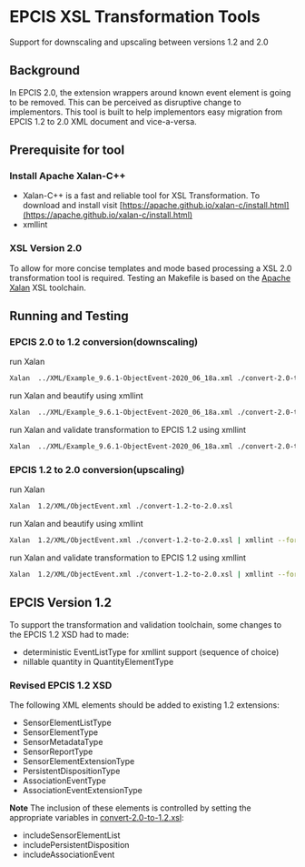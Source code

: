 # EPCIS XSL Transformation Tools

Support for downscaling and upscaling between versions 1.2 and 2.0

## Background

In EPCIS 2.0, the extension wrappers around known event element is going to be removed. This can be perceived as disruptive change to implementors. This tool is built to help implementors easy migration from EPCIS 1.2 to 2.0 XML document and vice-a-versa.

## Prerequisite for tool

### Install Apache Xalan-C++

- Xalan-C++ is a fast and reliable tool for XSL Transformation. To download and install visit [https://apache.github.io/xalan-c/install.html](https://apache.github.io/xalan-c/install.html)
- xmllint

### XSL Version 2.0

To allow for more concise templates and mode based processing a XSL 2.0 transformation tool is required.
Testing an Makefile is based on the [Apache Xalan](https://xalan.apache.org) XSL toolchain.

## Running and Testing

### EPCIS 2.0 to 1.2 conversion(downscaling)

run Xalan

```bash
Xalan  ../XML/Example_9.6.1-ObjectEvent-2020_06_18a.xml ./convert-2.0-to-1.2.xsl
```

run Xalan and beautify using xmllint

```bash
Xalan  ../XML/Example_9.6.1-ObjectEvent-2020_06_18a.xml ./convert-2.0-to-1.2.xsl | xmllint --format -
```

run Xalan and validate transformation to EPCIS 1.2 using xmllint

```bash
Xalan  ../XML/Example_9.6.1-ObjectEvent-2020_06_18a.xml ./convert-2.0-to-1.2.xsl | xmllint --format - | xmllint --schema ./1.2/XSD/EPCglobal-epcis-1_2.xsd -
```
### EPCIS 1.2 to 2.0 conversion(upscaling)

run Xalan

```bash
Xalan  1.2/XML/ObjectEvent.xml ./convert-1.2-to-2.0.xsl
```

run Xalan and beautify using xmllint

```bash
Xalan  1.2/XML/ObjectEvent.xml ./convert-1.2-to-2.0.xsl | xmllint --format -
```

run Xalan and validate transformation to EPCIS 1.2 using xmllint

```bash
Xalan  1.2/XML/ObjectEvent.xml ./convert-1.2-to-2.0.xsl | xmllint --format - | xmllint --schema ../XSD/EPCglobal-epcis-2_0.xsd -
```

## EPCIS Version 1.2

To support the transformation and validation toolchain, some changes to the EPCIS 1.2 XSD had to made:

* deterministic EventListType for xmllint support (sequence of choice)
* nillable quantity in QuantityElementType

### Revised EPCIS 1.2 XSD

The following XML elements should be added to existing 1.2 extensions:

* SensorElementListType
* SensorElementType
* SensorMetadataType
* SensorReportType
* SensorElementExtensionType
* PersistentDispositionType
* AssociationEventType
* AssociationEventExtensionType

**Note** The inclusion of these elements is controlled by setting the appropriate variables in [convert-2.0-to-1.2.xsl](convert-2.0-to-1.2.xsl):

* includeSensorElementList
* includePersistentDisposition
* includeAssociationEvent
